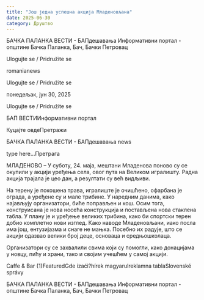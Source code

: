 ```yaml
---
title: "Још једна успешна акција Младеновљана"
date: 2025-06-30
category: Друштво
---
```


БАЧКА ПАЛАНКА ВЕСТИ - БАПдешавања Информативни портал - општине Бачка Паланка, Бач, Бачки Петровац

Ulogujte se / Pridružite se

romanianews

Ulogujte se / Pridružite se

понедељак, јун 30, 2025

Ulogujte se / Pridružite se

БАП ВЕСТИИнформативни портал

Куцајте овдеПретражи

БАЧКА ПАЛАНКА ВЕСТИ - БАПдешавања news

type here...Претрага

МЛАДЕНОВО – У суботу, 24. маја, мештани Младенова поново су се окупили у акцији уређења села, овог пута на Великом игралишту. Радна акција трајала је цео дан, а резултати су већ видљиви.

На терену је покошена трава, игралиште је очишћено, офарбана је ограда, а уређене су и мале трибине. У наредним данима, како најављују организатори, биће поправљен и кош. Осим тога, конструисана је нова носећа конструкција и постављена нова стаклена табла. У плану је и уређење великих трибина, како би спортски терен добио комплетно нови изглед.
Како наводе Младеновљани, иако посла има још, ентузијазма и снаге не мањка. Посебно их радује, што се акцији одазвао велики број деце, основаца и средњошколаца.


Организатори су се захвалили свима који су помогли, како донацијама у новцу, пићу и храни, тако и својим учешћем у самој акцији.

Caffe & Bar (1)FeaturedGde izaći?hírek magyarulreklamna tablaSlovenské správy

БАЧКА ПАЛАНКА ВЕСТИ - БАПдешавања Информативни портал - општине Бачка Паланка, Бач, Бачки Петровац
